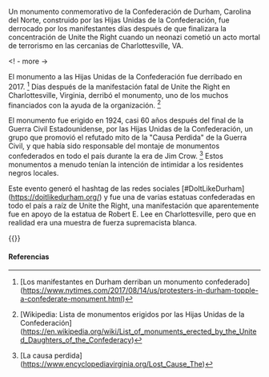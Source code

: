 Un monumento conmemorativo de la Confederación de Durham, Carolina del Norte, construido por las Hijas Unidas de la Confederación, fue derrocado por los manifestantes días después de que finalizara la concentración de Unite the Right cuando un neonazi cometió un acto mortal de terrorismo en las cercanias de Charlottesville, VA.

<! - more ->

El monumento a las Hijas Unidas de la Confederación fue derribado en 2017. [^ 1] Días después de la manifestación fatal de Unite the Right en Charlottesville, Virginia, derribó el monumento, uno de los muchos financiados con la ayuda de la organización. [^ 2]

El monumento fue erigido en 1924, casi 60 años después del final de la Guerra Civil Estadounidense, por las Hijas Unidas de la Confederación, un grupo que promovió el refutado mito de la "Causa Perdida" de la Guerra Civil, y que había sido responsable del montaje de monumentos confederados en todo el país durante la era de Jim Crow. [^ 3] Estos monumentos a menudo tenían la intención de intimidar a los residentes negros locales.

Este evento generó el hashtag de las redes sociales [#DoItLikeDurham] (https://doitlikedurham.org/) y fue una de varias estatuas confederadas en todo el país a raíz de Unite the Right, una manifestación que aparentemente fue en apoyo de la estatua de Robert E. Lee en Charlottesville, pero que en realidad era una muestra de fuerza supremacista blanca.

{{<youtube H-uAZa4H1vk>}}
<br>

#### Referencias

[^ 1]: [Los manifestantes en Durham derriban un monumento confederado] (https://www.nytimes.com/2017/08/14/us/protesters-in-durham-topple-a-confederate-monument.html)

[^ 2]: [Wikipedia: Lista de monumentos erigidos por las Hijas Unidas de la Confederación] (https://en.wikipedia.org/wiki/List_of_monuments_erected_by_the_United_Daughters_of_the_Confederacy)

[^ 3]: [La causa perdida] (https://www.encyclopediavirginia.org/Lost_Cause_The)

